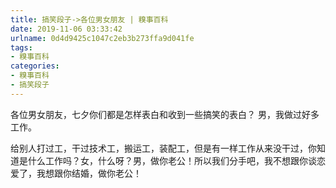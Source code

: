 ```yaml
---
title: 搞笑段子->各位男女朋友 | 糗事百科
date: 2019-11-06 03:33:42
urlname: 0d4d9425c1047c2eb3b273ffa9d041fe
tags: 
- 糗事百科
categories:
- 糗事百科
- 搞笑段子
---
```

各位男女朋友，七夕你们都是怎样表白和收到一些搞笑的表白？        男，我做过好多工作。

给别人打过工，干过技术工，搬运工，装配工，但是有一样工作从来没干过，你知道是什么工作吗？女，什么呀？男，做你老公！所以我们分手吧，我不想跟你谈恋爱了，我想跟你结婚，做你老公！


